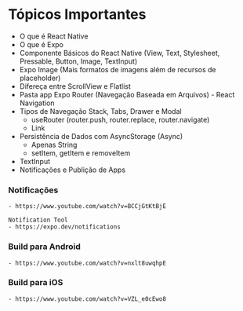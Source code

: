 # Tópicos Importantes

- O que é React Native
- O que é Expo
- Componente Básicos do React Native (View, Text, Stylesheet, Pressable, Button, Image, TextInput)
- Expo Image (Mais formatos de imagens além de recursos de placeholder)
- Difereça entre ScrollView e Flatlist
- Pasta app Expo Router (Navegação Baseada em Arquivos) - React Navigation
- Tipos de Navegação Stack, Tabs, Drawer e Modal
    - useRouter (router.push, router.replace, router.navigate)
    - Link
- Persistência de Dados com AsyncStorage (Async)
    - Apenas String
    - setItem, getItem e removeItem
- TextInput
- Notificações e Publição de Apps

### Notificações
    - https://www.youtube.com/watch?v=BCCjGtKtBjE
    
    Notification Tool 
    - https://expo.dev/notifications 

### Build para Android
    - https://www.youtube.com/watch?v=nxlt8uwqhpE

### Build para iOS
    - https://www.youtube.com/watch?v=VZL_e0cEwo8